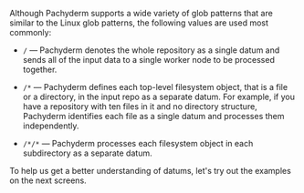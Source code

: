 Although Pachyderm supports a wide variety of glob patterns that are
similar to the Linux glob patterns, the following values are used
most commonly:

* `/` — Pachyderm denotes the whole repository as a single datum
and sends all of the input data to a single worker node to be
processed together.
* `/*` — Pachyderm defines each top-level filesystem object, that
is a file or a directory, in the input repo as a separate datum.
For example, if you have a repository with ten files in it and no
directory structure, Pachyderm identifies each file as a single
datum and processes them independently.

* `/*/*` — Pachyderm processes each filesystem object in each
subdirectory as a separate datum.

To help us get a better understanding of datums, let's try out
the examples on the next screens.
